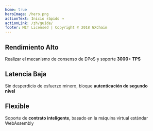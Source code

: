 ```yaml
---
home: true
heroImage: /hero.png
actionText: Inicio rápido →
actionLink: /zh/guide/
footer: MIT Licensed | Copyright © 2018 GXChain
---
```


<div class="features">
  <div class="feature">
    <h2>Rendimiento Alto</h2>
    <p>Realizar el mecanismo de consenso de DPoS y soporte <strong>3000+ TPS</strong></p>
  </div>
  <div class="feature">
    <h2>Latencia Baja</h2>
    <p>Sin desperdicio de esfuerzo minero,  bloque <strong>autenticación de segundo nivel</strong></p>
  </div>
  <div class="feature">
    <h2>Flexible</h2>
    <p>Soporte de <strong>contrato inteligente</strong>, basado en la máquina virtual estándar WebAssembly</p>
  </div>
</div>


